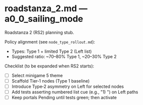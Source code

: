 # roadstanza_2.md — a0_0_sailing_mode

Roadstanza 2 (RS2) planning stub.

Policy alignment (see `node_type_rollout.md`):

- Types: Type 1 + limited Type 2 (Left list)
- Suggested ratio: ~70–80% Type 1, ~20–30% Type 2

Checklist (to be expanded when RS2 starts):

- [ ] Select minigame 5 theme
- [ ] Scaffold Tier‑1 nodes (Type 1 baseline)
- [ ] Introduce Type‑2 asymmetry on Left for selected nodes
- [ ] Add tests asserting numbered list cue (e.g., "1) ") on Left paths
- [ ] Keep portals Pending until tests green; then activate
